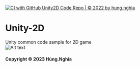 [![CI with GitHub Unity2D Code Repo | © 2022 by hung.nghia](https://github.com/tiptopdragon0406/math-util-mvn/actions/workflows/Mathutility.yml/badge.svg)](https://github.com/tiptopdragon0406/math-util-mvn/actions/workflows/Mathutility.yml)
# Unity-2D
Unity common code sample for 2D game  
![Alt text](https://images.sftcdn.net/images/t_app-icon-m/p/afefb922-96d3-11e6-a7f1-00163ec9f5fa/3752006191/unity-icon.jpg)
#### Copyright &#169; 2023 Hùng.Nghĩa
